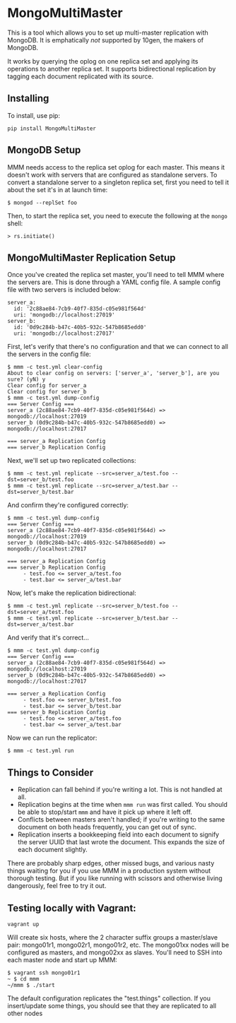# MongoMultiMaster

This is a tool which allows you to set up multi-master replication with
MongoDB. It is emphatically *not* supported by 10gen, the makers of MongoDB.

It works by querying the oplog on one replica set and applying its operations to
another replica set. It supports bidirectional replication by tagging each
document replicated with its source.

## Installing

To install, use pip:

    pip install MongoMultiMaster

## MongoDB Setup

MMM needs access to the replica set oplog for each master. This means it doesn't
work with servers that are configured as standalone servers. To convert a
standalone server to a singleton replica set, first you need to tell it about the
set it's in at launch time:

~~~~
$ mongod --replSet foo
~~~~

Then, to start the replica set, you need to execute the following at the `mongo`
shell:

~~~~
> rs.initiate()
~~~~

## MongoMultiMaster Replication Setup

Once you've created the replica set master, you'll need to tell MMM where the
servers are. This is done through a YAML config file. A sample config file with
two servers is included below:

~~~~
server_a:
  id: '2c88ae84-7cb9-40f7-835d-c05e981f564d'
  uri: 'mongodb://localhost:27019'
server_b:
  id: '0d9c284b-b47c-40b5-932c-547b8685edd0'
  uri: 'mongodb://localhost:27017'
~~~~

First, let's verify that there's no configuration and that we can connect to all
the servers in the config file:

~~~~
$ mmm -c test.yml clear-config
About to clear config on servers: ['server_a', 'server_b'], are you sure? (yN) y
Clear config for server_a
Clear config for server_b
$ mmm -c test.yml dump-config
=== Server Config ===
server_a (2c88ae84-7cb9-40f7-835d-c05e981f564d) => mongodb://localhost:27019
server_b (0d9c284b-b47c-40b5-932c-547b8685edd0) => mongodb://localhost:27017

=== server_a Replication Config
=== server_b Replication Config

~~~~

Next, we'll set up two replicated collections:

~~~~
$ mmm -c test.yml replicate --src=server_a/test.foo --dst=server_b/test.foo
$ mmm -c test.yml replicate --src=server_a/test.bar --dst=server_b/test.bar
~~~~

And confirm they're configured correctly:

~~~~
$ mmm -c test.yml dump-config
=== Server Config ===
server_a (2c88ae84-7cb9-40f7-835d-c05e981f564d) => mongodb://localhost:27019
server_b (0d9c284b-b47c-40b5-932c-547b8685edd0) => mongodb://localhost:27017

=== server_a Replication Config
=== server_b Replication Config
     - test.foo <= server_a/test.foo
     - test.bar <= server_a/test.bar
~~~~

Now, let's make the replication bidirectional:

~~~~
$ mmm -c test.yml replicate --src=server_b/test.foo --dst=server_a/test.foo
$ mmm -c test.yml replicate --src=server_b/test.bar --dst=server_a/test.bar
~~~~

And verify that it's correct...

~~~~
$ mmm -c test.yml dump-config
=== Server Config ===
server_a (2c88ae84-7cb9-40f7-835d-c05e981f564d) => mongodb://localhost:27019
server_b (0d9c284b-b47c-40b5-932c-547b8685edd0) => mongodb://localhost:27017

=== server_a Replication Config
     - test.foo <= server_b/test.foo
     - test.bar <= server_b/test.bar
=== server_b Replication Config
     - test.foo <= server_a/test.foo
     - test.bar <= server_a/test.bar
~~~~

Now we can run the replicator:

~~~~
$ mmm -c test.yml run
~~~~

## Things to Consider

- Replication can fall behind if you're writing a lot. This is not handled at
  all.
- Replication begins at the time when `mmm run` was first called. You should be
  able to stop/start `mmm` and have it pick up where it left off.
- Conflicts between masters aren't handled; if you're writing to the same
  document on both heads frequently, you can get out of sync.
- Replication inserts a bookkeeping field into each document to signify the
  server UUID that last wrote the document. This expands the size of each
  document slightly.


There are probably sharp edges, other missed bugs, and various nasty things
waiting for you if you use MMM in a production system without thorough
testing. But if you like running with scissors and otherwise living dangerously,
feel free to try it out.

## Testing locally with Vagrant:

```
vagrant up
```

Will create six hosts, where the 2 character suffix groups a master/slave pair:
mongo01r1, mongo02r1, mongo01r2, etc. The mongo01xx nodes will be configured as masters,
and mongo02xx as slaves. You'll need to SSH into each master node and start up MMM:

~~~~
$ vagrant ssh mongo01r1
~ $ cd mmm
~/mmm $ ./start
~~~~

The default configuration replicates the "test.things" collection. If you insert/update some things,
you should see that they are replicated to all other nodes